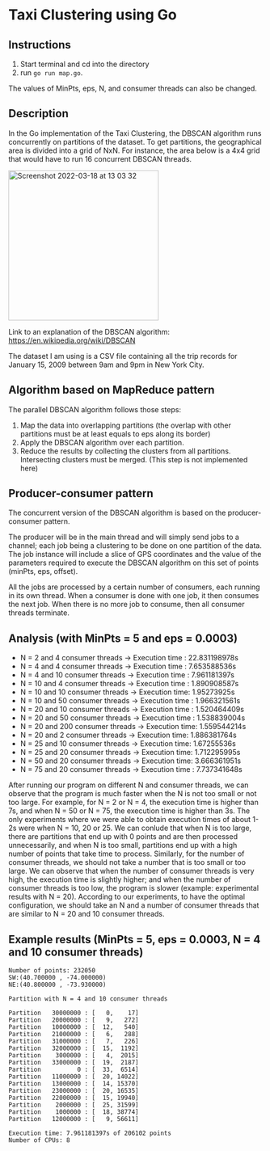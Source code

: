 # Taxi Clustering using Go

## Instructions
1. Start terminal and cd into the directory
2. run `go run map.go`.

The values of MinPts, eps, N, and consumer threads can also be changed.

## Description
In the Go implementation of the Taxi Clustering, the DBSCAN algorithm runs concurrently on partitions of the dataset. To get partitions, the geographical area is divided into a grid of NxN. For instance, the area below is a 4x4 grid that would have to run 16 concurrent DBSCAN threads.

<img style="margin-left: auto; margin-right:auto" width="297" alt="Screenshot 2022-03-18 at 13 03 32" src="https://user-images.githubusercontent.com/71091659/159049316-a835a86b-81fa-4752-b9a7-339d2b16bfc3.png">


Link to an explanation of the DBSCAN algorithm: https://en.wikipedia.org/wiki/DBSCAN

The dataset I am using is a CSV file containing all the trip records for January 15, 2009 between 9am and 9pm in New York City.

## Algorithm based on MapReduce pattern
The parallel DBSCAN algorithm follows those steps:
1. Map the data into overlapping partitions (the overlap with other partitions must be at least equals to eps along its border)
2. Apply the DBSCAN algorithm over each partition.
3. Reduce the results by collecting the clusters from all partitions. Intersecting clusters must be merged. (This step is not implemented here)

## Producer-consumer pattern
The concurrent version of the DBSCAN algorithm is based on the producer-consumer pattern.

The producer will be in the main thread and will simply send jobs to a channel; each job being a clustering to be done on one partition of the data. The job instance will include a slice of GPS
coordinates and the value of the parameters required to execute the DBSCAN algorithm on this set of
points (minPts, eps, offset).

All the jobs are processed by a certain number of consumers, each running in its own thread. When a
consumer is done with one job, it then consumes the next job. When there is no more job to consume,
then all consumer threads terminate.

## Analysis (with MinPts = 5 and eps = 0.0003)
- N = 2 and 4 consumer threads → Execution time : 22.831198978s
- N = 4 and 4 consumer threads → Execution time : 7.653588536s
- N = 4 and 10 consumer threads → Execution time : 7.961181397s
- N = 10 and 4 consumer threads → Execution time : 1.890908587s
- N = 10 and 10 consumer threads → Execution time: 1.95273925s
- N = 10 and 50 consumer threads → Execution time : 1.966321561s
- N = 20 and 10 consumer threads → Execution time : 1.520464409s
- N = 20 and 50 consumer threads → Execution time : 1.538839004s
- N = 20 and 200 consumer threads → Execution time: 1.559544214s
- N = 20 and 2 consumer threads → Execution time: 1.886381764s
- N = 25 and 10 consumer threads → Execution time: 1.67255536s
- N = 25 and 20 consumer threads → Execution time: 1.712295995s
- N = 50 and 20 consumer threads → Execution time: 3.666361951s
- N = 75 and 20 consumer threads → Execution time : 7.737341648s

After running our program on different N and consumer threads, we can observe that the program is much faster when the N is not too small or not too large. For example, for N = 2 or N = 4, the execution time is higher than 7s, and when N = 50 or N = 75, the execution time is higher than 3s. The only experiments where we were able to obtain execution times of about 1-2s were when N = 10, 20 or 25. We can conlude that when N is too large, there are partitions that end up with 0 points and are then processed unnecessarily, and when N is too small, partitions end up with a high number of points that take time to process.
Similarly, for the number of consumer threads, we should not take a number that is too small or too large. We can observe that when the number of consumer threads is very high, the execution time is slightly higher; and when the number of consumer threads is too low, the program is slower (example: experimental results with N = 20). 
According to our experiments, to have the optimal configuration, we should take an N and a number of consumer threads that are similar to N = 20 and 10 consumer threads.

## Example results (MinPts = 5, eps = 0.0003, N = 4 and 10 consumer threads)
```
Number of points: 232050
SW:(40.700000 , -74.000000)
NE:(40.800000 , -73.930000) 

Partition with N = 4 and 10 consumer threads

Partition   30000000 : [   0,    17]
Partition   20000000 : [   9,   272]
Partition   10000000 : [  12,   540]
Partition   21000000 : [   6,   288]
Partition   31000000 : [   7,   226]
Partition   32000000 : [  15,  1192]
Partition    3000000 : [   4,  2015]
Partition   33000000 : [  19,  2187]
Partition          0 : [  33,  6514]
Partition   11000000 : [  20, 14022]
Partition   13000000 : [  14, 15370]
Partition   23000000 : [  20, 16535]
Partition   22000000 : [  15, 19940]
Partition    2000000 : [  25, 31599]
Partition    1000000 : [  18, 38774]
Partition   12000000 : [   9, 56611]

Execution time: 7.961181397s of 206102 points
Number of CPUs: 8
```


